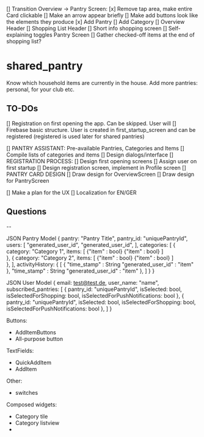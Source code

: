[] Transition Overview -> Pantry Screen: 
    [x] Remove tap area, make entire Card clickable
    [] Make an arrow appear briefly
[] Make add buttons look like the elements they produce
    [x] Add Pantry
    [] Add Category
[] Overview Header
[] Shopping List Header
[] Short info shopping screen
[] Self-explaining toggles Pantry Screen
[] Gather checked-off items at the end of shopping list?


# shared_pantry

Know which household items are currently in the house. Add more pantries: personal, for your club etc.

## TO-DOs

[] Registration on first opening the app. Can be skipped. User will
[] Firebase basic structure. User is created in first_startup_screen and can be registered (registered is used later for shared pantries)


[] PANTRY ASSISTANT: Pre-available Pantries, Categories and Items
    [] Compile lists of categories and items
    [] Design dialogs/interface
[] REGISTRATION PROCESS: 
    [] Design first opening screens
    [] Assign user on first startup
    [] Design registration screen, implement in Profile screen
[] PANTRY CARD DESIGN
    [] Draw design for OverviewScreen
    [] Draw design for PantryScreen

[] Make a plan for the UX
[] Localization for EN/GER


## Questions
--


JSON Pantry Model
{
 pantry: "Pantry Title",
 pantry_id: "uniquePantryId",
 users: [
  "generated_user_id",
  "generated_user_id",
 ],
 categories: [
    {
      category: "Category 1",
      items: [
        {"item" : bool}
        {"item" : bool}
      ]     
    },
    {
      category: "Category 2",
      items: [
        {"item" : bool}
        {"item" : bool}
      ]     
    },
  ],
  activityHistory: {
    [
      {
        "time_stamp" : String
        "generated_user_id" : "item"
      },
        "time_stamp" : String
        "generated_user_id" : "item"
      },
    ]
  }
}

JSON User Model
{
 email: test@test.de,
 user_name: "name",
 subscribed_pantries: 
   [
      {
         pantry_id: "uniquePantryId",
         isSelected: bool,
         isSelectedForShopping: bool,
         isSelectedForPushNotifications: bool
      },
      {
         pantry_id: "uniquePantryId",
         isSelected: bool,
         isSelectedForShopping: bool,
         isSelectedForPushNotifications: bool
      },
   ]
}



Buttons:
- AddItemButtons
- All-purpose button

TextFields:
- QuickAddItem
- AddItem

Other:
- switches

Composed widgets:
- Category tile
- Category listview
- 
